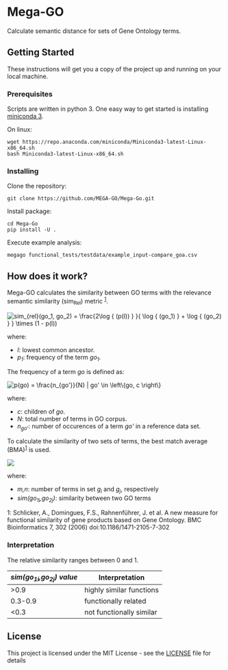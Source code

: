 # Mega-GO

Calculate semantic distance for sets of Gene Ontology terms.

## Getting Started

These instructions will get you a copy of the project up and running on your local machine.

### Prerequisites

Scripts are written in python 3. One easy way to get started is installing 
[miniconda 3](https://docs.conda.io/en/latest/miniconda.html).

On linux:

```shell script
wget https://repo.anaconda.com/miniconda/Miniconda3-latest-Linux-x86_64.sh
bash Miniconda3-latest-Linux-x86_64.sh
```

### Installing

Clone the repository:

```shell script
git clone https://github.com/MEGA-GO/Mega-Go.git
```

Install package:

```shell script
cd Mega-Go
pip install -U .
```

Execute example analysis:

```shell script
megago functional_tests/testdata/example_input-compare_goa.csv
```

## How does it work?

Mega-GO calculates the similarity between GO terms with the relevance semantic similarity (sim<sub>Rel</sub>) metric
<sup>[1](#myfootnote1)</sup>.

<img src="https://latex.codecogs.com/gif.latex?sim_{rel}(go_1,&space;go_2)&space;=&space;\frac{2\log&space;{&space;(p(l))&space;}&space;}{&space;\log&space;{&space;(go_1)&space;}&space;&plus;&space;\log&space;{&space;(go_2)&space;}&space;}&space;\times&space;(1&space;-&space;p(l))" title="sim_{rel}(go_1, go_2) = \frac{2\log { (p(l)) } }{ \log { (go_1) } + \log { (go_2) } } \times (1 - p(l))" />

where:

 - *l*: lowest common ancestor.
 - *p<sub>1</sub>*: frequency of the term *go<sub>1</sub>*.

The frequency of a term *go* is defined as: 

<img src="https://latex.codecogs.com/gif.latex?p(go)&space;=&space;\frac{n_{go'}}{N}&space;|&space;go'&space;\in&space;\left\{go,&space;c&space;\right\}" title="p(go) = \frac{n_{go'}}{N} | go' \in \left\{go, c \right\}" />

where:

 - *c*: children of *go*.
 - *N*: total number of terms in GO corpus.
 - *n<sub>go'</sub>*: number of occurences of a term *go'* in a reference data set.
 
To calculate the similarity of two sets of terms, the best match average (BMA)<sup>[1](#myfootnote1)</sup> is used.

<img src="https://latex.codecogs.com/gif.latex?SIM_%7BBMA%7D%28g_1%2Cg_2%29%3D%5Cfrac%7B1%7D%7Bm&plus;n%7D*%20%5Cleft%28%20%5Csum_%7B1%3Di%7D%5Em%7B%5Cmax_%7B1%5Cle%20j%5Cle%20n%7D%28sim%28go_%7B1i%7D%2Cgo_%7B2j%7D%29%29%7D&plus;%5Csum_%7B1%3Dj%7D%5En%7B%5Cmax_%7B1%5Cle%20i%5Cle%20m%7D%28sim%28go_%7B1i%7D%2Cgo_%7B2j%7D%29%29%7D%5Cright%29" />

where:
 - *m,n*: number of terms in set *g<sub>i</sub>* and *g<sub>j</sub>*, respectively
 - *sim(go<sub>1i</sub>,go<sub>2j</sub>)*: similarity between two GO terms
 
<a name="myfootnote1">1</a>:  Schlicker, A., Domingues, F.S., Rahnenführer, J. et al. A new measure for functional similarity of gene products based on Gene Ontology. BMC Bioinformatics 7, 302 (2006) doi:10.1186/1471-2105-7-302

### Interpretation

The relative similarity ranges between 0 and 1. 
  
| *sim(go<sub>1i</sub>,go<sub>2j</sub>) value*   | Interpretation           |
|---------|--------------------------|
| >0.9    | highly similar functions |
| 0.3-0.9 | functionally related     |
| <0.3    | not functionally similar |  

## License

This project is licensed under the MIT License - see the [LICENSE](LICENSE) file for details
